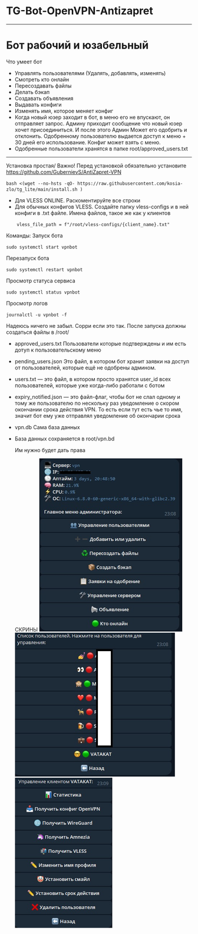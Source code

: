 # TG-Bot-OpenVPN-Antizapret

---
# Бот рабочий и юзабельный

Что умеет бот
- Управлять пользователями (Удалять, добавлять, изменять)
- Смотреть кто онлайн
- Пересоздавать файлы
- Делать бэкап
- Создавать объявления
- Выдавать конфиги
- Изменять имя, которое меняет конфиг
- Когда новый юзер заходит в бот, в меню его не впускают, он отправляет запрос. Админу приходит сообщение что новый юзер хочет присоединиться. И после этого Админ Может его одобрить и отклонить. Одобренному пользователю выдается доступ к меню + 30 дней его использование. Конфиг может взять с меню. 
- Одобренные пользователи хранятся в папке root/approved_users.txt
---

Установка простая/ Важно! Перед установкой обязательно установите https://github.com/GubernievS/AntiZapret-VPN
```
bash <(wget --no-hsts -qO- https://raw.githubusercontent.com/kosia-zlo/tg_lite/main/install.sh )
```

- Для VLESS ONLINE. Раскоментируйте все строки
- Для обычных конфигов VLESS. Создайте папку vless-configs и в ней конфиги в .txt файле. Имена файлов, такое же как у клиентов
```
    vless_file_path = f"/root/vless-configs/{client_name}.txt"
```
Команды:
Запуск бота
```
sudo systemctl start vpnbot
```
Перезапуск бота
```
sudo systemctl restart vpnbot
```

Просмотр статуса сервиса
```
sudo systemctl status vpnbot
```

Просмотр логов
```
journalctl -u vpnbot -f
```


Надеюсь ничего не забыл. Сорри если это так. После запуска должны создаться файлы в /root/
- approved_users.txt   Пользователи которые подтверждены и им есть дотуп к пользовательскому меню
- pending_users.json Это файл, в котором бот хранит заявки на доступ от пользователей, которые ещё не одобрены админом.
- users.txt — это файл, в котором просто хранятся user_id всех пользователей, которые уже когда-либо работали с ботом
- expiry_notified.json — это файл-флаг, чтобы бот не слал одному и тому же пользователю по нескольку раз уведомление о скором окончании срока действия VPN. То есть если тут есть чье то имя, значит бот ему уже отправлял уведомление об окончарии срока
- vpn.db Сама база данных
- База данных сохраняется в root/vpn.bd

  Им нужно будет дать права

  СКРИНЫ
  ![Иллюстрация к проекту](https://github.com/VATAKATru61/TG-Bot-OpenVPN-Antizapret/blob/main/img/main.jpg)
  ![Иллюстрация к проекту](https://github.com/VATAKATru61/TG-Bot-OpenVPN-Antizapret/blob/main/img/user.jpg)
  ![Иллюстрация к проекту](https://github.com/VATAKATru61/TG-Bot-OpenVPN-Antizapret/blob/main/img/profile.jpg)

